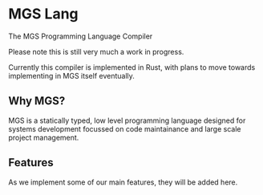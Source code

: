 # MGS Lang

The MGS Programming Language Compiler

Please note this is still very much a work in progress. 

Currently this compiler is implemented in Rust, with plans to move towards implementing in MGS itself eventually.

## Why MGS?

MGS is a statically typed, low level programming language designed for systems development focussed on code maintainance and large scale project management.

## Features

As we implement some of our main features, they will be added here.
